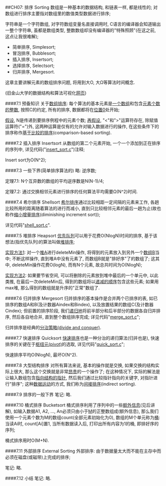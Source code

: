 ##CH07: 排序 Sorting
数组是一种基本的数据结构, 和链表一样, 都是线性的; 对数组进行排序主要指对数组里的数值类型数据进行排序;

字符串是一个字符数组, 对字符数组变量名直接调用时, C语言的编译器会知道输出一整个字符串, 虽都是数组类型, 整数数组却没有编译器的"特殊照顾"(在这之前, 这点让我很难解);

* 简单排序, Simplesort;
* 冒泡排序, Bubblesort;
* 插入排序, Insertsort;
* 选择排序, Selectsort;
* 归并排序, Mergesort.

这章主要讲解元素的数组排序问题, 将用到大O, 大Ω等算法时间概念.

(旧金山大学的数据结构和算法可视化[网页](http://www.cs.usfca.edu/~galles/visualization/Algorithms.html))

####7.1 预备知识
关于<u>数组排序</u>: 每个算法的基本元素是<u>一个数组</u>和包含<u>元素个数的整数</u>, 按照C的约定, 所有的排序, 数据都将在<u>位置0</u>处开始;

<u>假设</u>, N是传递到要排序例程中的元素个数; <u>再假设</u>, "<"和">"运算符存在, 除赋值运算符("=")外, 这两种运算是仅有的允许对输入数据进行的操作, 在这些条件下的排序称作<u>基于比较的排序</u>(comparison-based sorting).

####7.2 插入排序 Insertsort
从数组的第二个元素开始, 一个一个添加到正在排序的序列中, 详见代码("[insert_sort.c](file:./insert_sort.c)")注释;

Insert sort为O(N^2);

####7.3 一些下界(简单排序算法的)
略: 逆序数;

定理7.1: N个互异数的数组的平均逆序数是N(N-1)/4;

定理7.2: 通过交换相邻元素进行排序的任何算法平均需要Ω(N^2)时间.

####7.4 希尔排序 Shellsort
<u>希尔排序</u>通过比较相距一定间隔的元素来工作, 各趟比较所用的距离随着算法的进行而减小, 直到只比较相邻元素的最后一趟为止(故也称作<u>缩小增量排序</u>(diminishing increment sort));

详见代码"[shell_sort.c](file:./shell_sort.c)".

####7.5 堆排序 Heapsort
<u>优先队列</u>可以用于花费O(NlogN)时间的排序, 基于该想法(指优先队列)的算法叫做<u>堆排序</u>;

<u>实现方法1</u>: 对一个<u>堆A</u>进行deleteMin操作, 将得到的元素放入到另外一个<u>数组B</u>当中; 不断这样操作, 直到堆A中没有元素了, 而数组B就是"排好序"了的数组了; 这其中, deleteMin操作花费O(logN), 而有N个元素, 故总共时间为O(NlogN);

<u>实现方法2</u>: 如果要节省空间, 可以将删除的元素放到堆中最后的一个单元中, 以此类推, 在最后一次deleteMin后, 得到的数组将以<u>递减的顺序</u>包含这些元素; 如果用max堆, 那么得到的数组就是升序的"正常"数组了.

####7.6 归并排序 Mergesort
归并排序的基本操作是合并两个已排序的表, 如已排序的数组A和B(及计数器Aindex和Bindex), 以及放置结果的数组C(及计数器Cindex); 但前置的排序阶段, 我们<u>递归地</u>将前半部分和后半部分的数据各自归并排序, 然后各自地合并, 直到整个数组排序完成; 详见代码"[merge_sort.c](file:./merge_sort.c)";

归并排序是经典的<u>分治策略(divide and conquer)</u>.

####7.7 快速排序 Quicksort
<u>快速排序</u>也是一种分治的递归算法(归并也是), 快速排序的关键在于<u>枢纽元(pivot)</u>的选取, 详见代码"[quick_sort.c](file:./quick_sort.c)";

快速排序平均O(NlogN), 最坏O(N^2).

####7.8 大型结构排序
对所有算法来说, 基本的操作就是交换, 如果交换的结构实际上很大, 那么这个交换就是非常<u>昂贵</u>的一个操作了; 在这种情况下, 实际的解法是让输入数组包含<u>指向结构的指针</u>, 然后我们通过比较指针指向的关键字, 对指针进行"排序"; 这种<u>数据运动</u>的方式, 我们称为<u>间接排序</u>(indirect sorting).

####7.9 排序的一般下界
笔记: 略.

####7.10 桶式排序 Bucketsort
桶式排序利用了序列中的一些<u>额外信息</u>(见后讲解), 如输入数据A1, A2, ..., An必须只由小于<u>M</u>的正整数组成(额外信息), 那么我们使用一个元素个数为M的数组count(全部元素初始化为0), 数组的M个单元称为<u>桶</u>: 当读Ai时, count[Ai]置1, 当所有数据读入后, 打印出所有内容为1的桶, 即排好序的序列;

桶式排序用时O(M+N).

####7.11 外部排序 External Sorting
外部排序: 由于数据量太大而不能在主存中而必须在磁盘(或磁带)上完成的排序;

笔记: 略.

####7.12 小结
笔记: 略.


